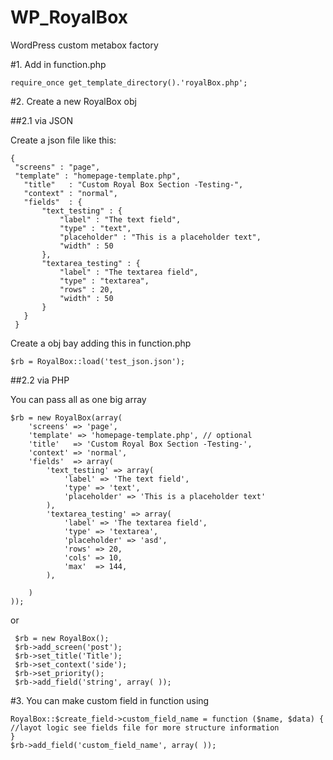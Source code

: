 # WP_RoyalBox
WordPress custom metabox factory

#1. Add in function.php 
```
require_once get_template_directory().'royalBox.php';
```

#2. Create a new RoyalBox obj

##2.1 via JSON

Create a json file like this:
 ```
 {
  "screens" : "page",
  "template" : "homepage-template.php",
	"title"   : "Custom Royal Box Section -Testing-",
	"context" : "normal",
	"fields"  : {
		"text_testing" : {
			"label" : "The text field",
			"type" : "text",
			"placeholder" : "This is a placeholder text",
			"width" : 50
        },
		"textarea_testing" : {
			"label" : "The textarea field",
			"type" : "textarea",
			"rows" : 20,
			"width" : 50
        }
    }
  }
```

Create a obj bay adding this in function.php

  ```
  $rb = RoyalBox::load('test_json.json');
  ```

##2.2 via PHP

You can pass all as one big array
```
$rb = new RoyalBox(array(
	'screens' => 'page',
	'template' => 'homepage-template.php', // optional
	'title'   => 'Custom Royal Box Section -Testing-',
	'context' => 'normal',
	'fields'  => array(
		'text_testing' => array(
			'label' => 'The text field',
			'type' => 'text',
			'placeholder' => 'This is a placeholder text'
		),
		'textarea_testing' => array(
			'label' => 'The textarea field',
			'type' => 'textarea',
			'placeholder' => 'asd',
			'rows' => 20,
			'cols' => 10,
			'max'  => 144,
		),
		
	)
));
```

or

```
 $rb = new RoyalBox();
 $rb->add_screen('post');
 $rb->set_title('Title');
 $rb->set_context('side');
 $rb->set_priority();
 $rb->add_field('string', array( ));
 ```
#3. You can make custom field in function using 
```
RoyalBox::$create_field->custom_field_name = function ($name, $data) { 
//layot logic see fields file for more structure information
}
$rb->add_field('custom_field_name', array( ));
```
